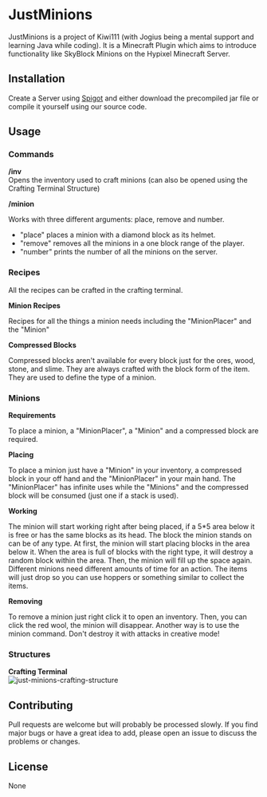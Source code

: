 # JustMinions

JustMinions is a project of Kiwi111 (with Jogius being a mental support and learning Java while coding). It is a Minecraft Plugin which aims to introduce functionality like SkyBlock Minions on the Hypixel Minecraft Server.

## Installation

Create a Server using [Spigot](https://getbukkit.org/get/Fpt2yFn7HRTrot5uE1b8NFWtpQlYITgK) and either download the
precompiled jar file or compile it yourself using our source code.

## Usage

### Commands
**/inv**  
Opens the inventory used to craft minions (can also be opened using the Crafting Terminal Structure)

**/minion**

Works with three different arguments: place, remove and number. 
* "place" places a minion with a diamond block as its helmet.
* "remove" removes all the minions in a one block range of the player. 
* "number" prints the number of all the minions on the server.

### Recipes
All the recipes can be crafted in the crafting terminal.  

**Minion Recipes**

Recipes for all the things a minion needs including the "MinionPlacer" and the "Minion" 

**Compressed Blocks**

Compressed blocks aren't available for every block just for the ores, wood, stone, and slime. They are always
crafted with the block form of the item. They are used to define the type of a minion.

### Minions   
**Requirements**

To place a minion, a "MinionPlacer", a "Minion" and a compressed block are required.

**Placing**

To place a minion just have a "Minion" in your inventory, a compressed block in your off hand
and the "MinionPlacer" in your main hand. The "MinionPlacer" has infinite uses while the "Minions" and
the compressed block will be consumed (just one if a stack is used).

**Working**

The minion will start working right after being placed, if a 5*5 area below it is free or has the same blocks
as its head. The block the minion stands on can be of any type. At first, the minion will start placing
blocks in the area below it. When the area is full of blocks with the right type, it will destroy a random
block within the area. Then, the minion will fill up the space again. Different minions need different amounts
of time for an action. The items will just drop so you can use hoppers or something similar to collect the items.

**Removing**

To remove a minion just right click it to open an inventory. Then, you can click the red wool, the minion will disappear.
Another way is to use the minion command. Don't destroy it with attacks in creative mode!

### Structures
**Crafting Terminal**  
![just-minions-crafting-structure](.github/just-minions-crafting-structure.png)

## Contributing
Pull requests are welcome but will probably be processed slowly. If you find major bugs or have a great idea to add,
please open an issue to discuss the problems or changes.

## License
None
